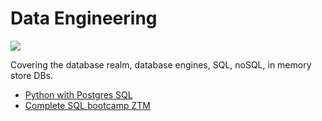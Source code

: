 # Data Engineering

![](https://www.kdnuggets.com/wp-content/uploads/skills-data-engineering.jpg)

Covering the database realm, database engines, SQL, noSQL, in memory store DBs.

- [Python with Postgres SQL]()
- [Complete SQL bootcamp ZTM](https://github.com/irisida/data_engineering/tree/master/complete_sql_bootcamp)